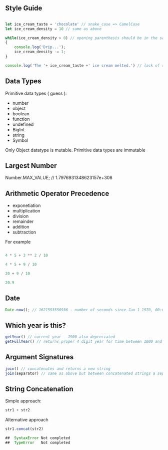 ##  Style Guide	
```javascript 

let ice_cream_taste = 'chocolate' // snake_case => CamelCase
let ice_cream_density = 10 // same as above 

while(ice_cream_density > 0) // opening parenthesis should be in the same line 
{
    console.log('Drip...');
    ice_cream_density -= 1;
}

console.log('The '+ ice_cream_taste +' ice cream melted.') // lack of spaces between + operator  
``` 



## 	Data Types	

Primitive data types ( guess ): 
- number 
- object 
- boolean
- function 
- undefined 
- BigInt 
- string  
- Symbol 

Only Object datatype is mutable. Primitive data types are immutable 
## 	Largest Number	

Number.MAX_VALUE; // 1.7976931348623157e+308

## 	Arithmetic Operator Precedence	
- exponetiation 
- multiplication 
- division 
- remainder 
- addition
- subtraction 

For example 

```javascript 

4 * 5 + 3 ** 2 / 10 

4 * 5 + 9 / 10 

20 + 9 / 10

20.9  

```
## 	Date

```javascript 
Date.now(); // 1621593556936 - number of seconds since Jan 1 1970, 00:00:00 UTC 
```

## 	Which year is this?	

```javascript
getYear() // current year - 1900 also depreciated 
getFullYear() // returns proper 4 digit year for time between 1000 and 9999
```
## 	Argument Signatures

```javascript
join() // concatenates and returns a new string 
join(separator) // same as above but between concatenated strings a separator will be placed 
```

## 	String Concatenation

Simple approach: 
```javascript
str1 + str2 
```

Alternative approach 
```javascript 
str1.concat(str2)

## 	SyntaxError	Not completed
## 	TypeError	Not completed
